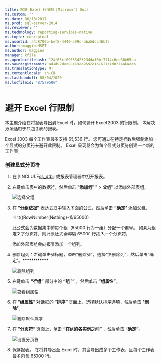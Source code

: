 ```yaml
---
title: 解决 Excel 行限制 |Microsoft Docs
ms.custom: ''
ms.date: 06/13/2017
ms.prod: sql-server-2014
ms.reviewer: ''
ms.technology: reporting-services-native
ms.topic: conceptual
ms.assetid: a4c8700b-bef5-4440-a99c-bba5dcc46bfd
author: maggiesMSFT
ms.author: maggies
manager: kfile
ms.openlocfilehash: 128f65cf09833d23234da10bf7744c6ce30065ca
ms.sourcegitcommit: ad4d92dce894592a259721a1571b1d8736abacdb
ms.translationtype: MT
ms.contentlocale: zh-CN
ms.lasthandoff: 08/04/2020
ms.locfileid: "87579506"
---
```

# <a name="work-around-the-excel-row-limitation"></a>避开 Excel 行限制
  本主题介绍在将报表导出到 Excel 时，如何避开 Excel 2003 的行限制。 本解决方法适用于只包含表的报表。  
  
 Excel 2003 每个工作表最多支持 65,536 行。 您可通过在特定行数后强制添加一个显式的分页符来避开此限制。 Excel 呈现器会为每个显式分页符创建一个新的工作表。  
  
### <a name="to-create-an-explicit-page-break"></a>创建显式分页符  
  
1.  在 [!INCLUDE[ss_dtbi](../../includes/ss-dtbi-md.md)] 或报表管理器中打开报表。  
  
2.  右键单击表中的数据行，然后单击 "**添加组**" "  >  **父组**" 以添加外部表组。  
  
     ![选择父组](../media/datarow-selectparentgroup.png "选择父组")  
  
3.  在 **“分组依据”** 表达式框中输入下面的公式，然后单击 **“确定”** 添加父组。  
  
     =Int((RowNumber(Nothing)-1)/65000)  
  
     此公式会为数据集中的每个组（65000 行为一组）分配一个编号。 如果为组定义了分页符，则此表达式会每隔 65000 行插入一个分页符。  
  
     添加外部表组会向报表添加一个组列。  
  
4.  删除组列：右键单击列标题，单击“删除列”，选择“仅删除列”，然后单击“确定”。************  
  
     ![删除组列](../media/groupcolumn-delete-updated.png "删除组列")  
  
5.  右键单击 **“行组”** 部分中的 **“组 1”** ，然后单击 **“组属性”**。  
  
     ![查看组属性](../media/groupproperties-updated.png "查看组属性")  
  
6.  在 **“组属性”** 对话框的 **“排序”** 页面上，选择默认排序选项，然后单击 **“删除”**。  
  
     ![删除默认排序](../media/groupproperties-sorting-updated.png "删除默认排序")  
  
7.  在 **“分页符”** 页面上，单击 **“在组的各实例之间”** ，然后单击 **“确定”**。  
  
     ![设置分页符](../media/groupproperties-pagebreaks-updated.png "设置分页符")  
  
8.  保存报表。 在将其导出至 Excel 时，其会导出成多个工作表，且每个工作表最多包含 65000 行。  
  
  
